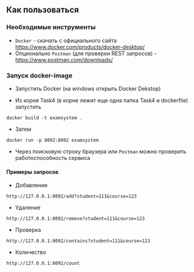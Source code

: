 ## Как пользоваться

### Необходимые инструменты

- `Docker` - скачать с официального сайта https://www.docker.com/products/docker-desktop/
- Опционально `Postman` (для проверки REST запросов) - https://www.postman.com/downloads/

### Запуск docker-image

- Запустить Docker (на windows открыть Docker Dekstop)

- Из корня Task4 (в корне лежит еще одна папка Task4 и dockerfile) запустить

```
docker build -t examsystem .
```

- Затем

```
docker run -p 8092:8092 examsystem
```

- Через поисковую строку браузера или `Postman` можно проверить работоспособность сервиса

#### Примеры запросов

- Добавление

```
http://127.0.0.1:8092/add?student=111&course=123
```

- Удаление

```
http://127.0.0.1:8092/remove?student=111&course=123
```

- Проверка

```
http://127.0.0.1:8092/contains?student=111&course=123
```

- Количество

```
http://127.0.0.1:8092/count
```



